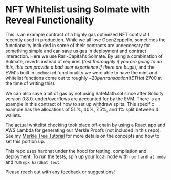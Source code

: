 # NFT Whitelist using Solmate with Reveal Functionality

This is an example contract of a highly gas optimized NFT contract I recently used in production. While we all love OpenZeppelin, sometimes the functionality included in some of their contracts are unneccesary for something simple and can save us gas in deployment and contract interaction. Here we use Rari-Capital's Solmate. By using a combination of Solmate, reverts instead of requires (*test thoroughly if you are going to do this, this can provide a bad user experience if there are bugs*), and the EVM's built in `unchecked` functionality we were able to have the mint and whitelist functions come out to roughly ~$20 per transaction! (ETH at ~$2700 at the time of writing this). 

We can also save a bit of gas by not using SafeMath.sol since after Solidity version 0.8.0, under/overflows are accounted for by the EVM. There is an example in this contract of how to set up withdraw splits. This specific example has the allocations of 51.%, 40%, 7.5%, and 1% split between 4 wallets.

The actual whitelist checking took place off-chain by using a React app and AWS Lambda for generating our Merkle Proofs (not included in this repo). See my [Merkle Tree Tutorial](https://github.com/0xMoJo7/merkle-tree-example) for more details on the concepts and how to set this portion up.

This repo uses hardhat under the hood for testing, compilation and deployment. To run the tests, spin up your local node with `npx hardhat node` and run `npx hardhat test`.

Please reach out with any feedback or suggestions!
